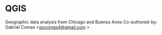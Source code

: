 # QGIS
Geographic data analysis from Chicago and Buenos Aires
Co-authored-by: Gabriel Comas <gocomas4@gmail.com >
